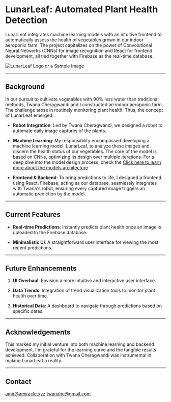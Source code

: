 # LunarLeaf: Automated Plant Health Detection 

LunarLeaf integrates machine learning models with an intuitive frontend to automatically assess the health of vegetables grown in our indoor aeroponic farm. The project capitalizes on the power of Convolutional Neural Networks (CNNs) for image recognition and React for frontend development, all tied together with Firebase as the real-time database.

![LunarLeaf Logo or a Sample Image](url_to_your_image)

---

## Background

In our pursuit to cultivate vegetables with 90% less water than traditional methods, Twana Cheragwandi and I constructed an indoor aeroponic farm. The challenge arose in routinely monitoring plant health. Thus, the concept of LunarLeaf emerged:

- **Robot Integration**: Led by Twana Cheragwandi, we designed a robot to automate daily image captures of the plants.
  
- **Machine Learning**: My responsibility encompassed developing a machine learning model, LunarLeaf, to analyze these images and discern the health status of our vegetables. The core of the model is based on CNNs, optimizing its design over multiple iterations. For a deep dive into the model design process, check the [Click here to learn more about the models architecture](https://github.com/amiracle1337/lunarleaf-ml-model)


- **Frontend & Backend**: To bring predictions to life, I designed a frontend using React. Firebase, acting as our database, seamlessly integrates with Twana's robot, ensuring every captured image triggers an automatic prediction by the model.

---

## Current Features

- **Real-time Predictions**: Instantly predicts plant health once an image is uploaded to the Firebase database.
  
- **Minimalistic UI**: A straightforward user interface for viewing the most recent predictions.

---

## Future Enhancements

1. **UI Overhaul**: Envision a more intuitive and interactive user interface.
  
2. **Data Trends**: Integration of trend visualization tools to monitor plant health over time.

3. **Historical Data**: A dashboard to navigate through predictions based on specific dates.

---

## Acknowledgements

This marked my initial venture into both machine learning and backend development. I'm grateful for the learning curve and the tangible results achieved. Collaboration with Twana Cheragwandi was instrumental in making LunarLeaf a reality.

---

## Contact

amir@amiracle.xyz
twanahc@gmail.com


